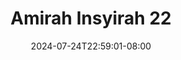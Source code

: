 --- 
title: "Amirah Insyirah 22"
description: "  bokeh Amirah Insyirah 22 yandek durasi panjang new"
date: 2024-07-24T22:59:01-08:00
file_code: "g6cyn32tfv5i"
draft: false
cover: "3t5r5fyu0fgoyjhl.jpg"
tags: ["Amirah", "Insyirah", "bokep-indo", "bokep-viral", "bokep-ig"]
length: 129
fld_id: "1483924"
foldername: "Amirah insyirah"
categories: ["Amirah insyirah"]
views: 0
---